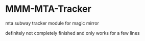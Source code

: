 # MMM-MTA-Tracker
mta subway tracker module for magic mirror

definitely not completely finished and only works for a few lines
